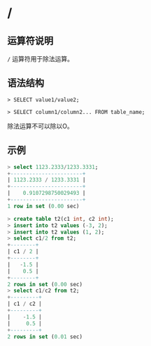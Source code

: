 # **/**

## **运算符说明**

`/` 运算符用于除法运算。

## **语法结构**

```
> SELECT value1/value2;
```

```
> SELECT column1/column2... FROM table_name;
```

除法运算不可以除以O。

## **示例**

```sql
> select 1123.2333/1233.3331;
+-----------------------+
| 1123.2333 / 1233.3331 |
+-----------------------+
|    0.9107298750029493 |
+-----------------------+
1 row in set (0.00 sec)
```

```sql
> create table t2(c1 int, c2 int);
> insert into t2 values (-3, 2);
> insert into t2 values (1, 2);
> select c1/2 from t2;
+--------+
| c1 / 2 |
+--------+
|   -1.5 |
|    0.5 |
+--------+
2 rows in set (0.00 sec)
> select c1/c2 from t2;
+---------+
| c1 / c2 |
+---------+
|    -1.5 |
|     0.5 |
+---------+
2 rows in set (0.01 sec)
```
